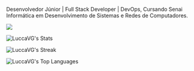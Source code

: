 Desenvolvedor Júnior | Full Stack Developer | DevOps, Cursando Senai Informática em Desenvolvimento de Sistemas e Redes de Computadores.

<img src="{https://img.shields.io/badge/LinkedIn-0077B5?style=for-the-badge&logo=linkedin&logoColor=white}"/>

![LuccaVG's Stats](https://github-readme-stats.vercel.app/api?username=LuccaVG&theme=tokyonight&show_icons=true&hide_border=true&count_private=false)

![LuccaVG's Streak](https://github-readme-streak-stats.herokuapp.com/?user=LuccaVG&theme=tokyonight&hide_border=true)

![LuccaVG's Top Languages](https://github-readme-stats.vercel.app/api/top-langs/?username=LuccaVG&theme=tokyonight&show_icons=true&hide_border=true)
